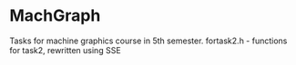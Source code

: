 # MachGraph
Tasks for machine graphics course in 5th semester.
fortask2.h - functions for task2, rewritten using SSE
